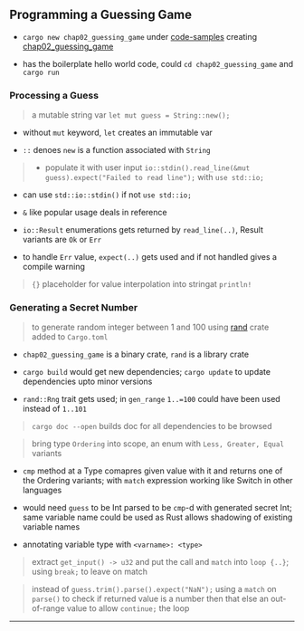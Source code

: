 
## Programming a Guessing Game

* `cargo new chap02_guessing_game` under [code-samples](./code-samples) creating [chap02\_guessing\_game](./code-samples/chap02_guessing_game/src/main.rs)

* has the boilerplate hello world code, could `cd chap02_guessing_game` and `cargo run`

### Processing a Guess

> a mutable string var `let mut guess = String::new();`

* without `mut` keyword, `let` creates an immutable var

* `::` denoes `new` is a function associated with `String`


> * populate it with user input `io::stdin().read_line(&mut guess).expect("Failed to read line");` with `use std::io;`

* can use `std::io::stdin()` if not `use std::io;`

* `&` like popular usage deals in reference

* `io::Result` enumerations gets returned by `read_line(..)`, Result variants are `Ok` or `Err`

* to handle `Err` value, `expect(..)` gets used and if not handled gives a compile warning

> `{}` placeholder for value interpolation into stringat `println!`


### Generating a Secret Number

> to generate random integer between 1 and 100 using [rand](https://crates.io/crates/rand) crate added to `Cargo.toml`

* `chap02_guessing_game` is a binary crate, `rand` is a library crate

* `cargo build` would get new dependencies; `cargo update` to update dependencies upto minor versions

* `rand::Rng` trait gets used; in `gen_range` `1..=100` could have been used instead of `1..101`

> `cargo doc --open` builds doc for all dependencies to be browsed

> bring type `Ordering` into scope, an enum with `Less, Greater, Equal` variants

* `cmp` method at a Type comapres given value with it and returns one of the Ordering variants; with `match` expression working like Switch in other languages

* would need `guess` to be Int parsed to be `cmp`-d with generated secret Int; same variable name could be used as Rust allows shadowing of existing variable names

* annotating variable type with `<varname>: <type>`

> extract `get_input() -> u32` and put the call and `match` into `loop {..}`; using `break;` to leave on match

> instead of `guess.trim().parse().expect("NaN");` using a `match` on `parse()` to check if returned value is a number then that else an out-of-range value to allow `continue;` the loop

---

